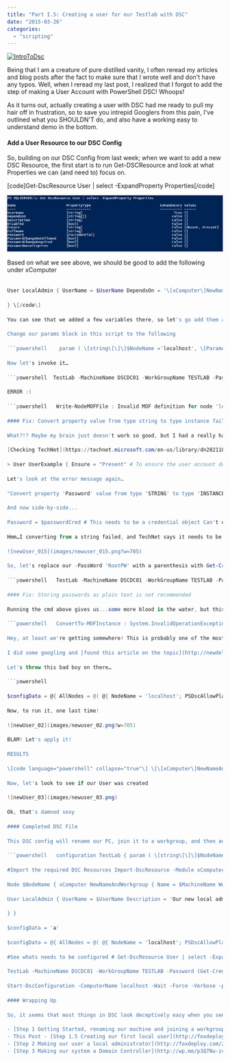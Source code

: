 ```yaml
---
title: "Part I.5: Creating a user for our Testlab with DSC"
date: "2015-03-26"
categories: 
  - "scripting"
---
```


[![IntroToDsc](images/introtodsc.jpg?w=705)](http://foxdeploy.com/learning-dsc-series/)

Being that I am a creature of pure distilled vanity, I often reread my articles and blog posts after the fact to make sure that I wrote well and don't have any typos. Well, when I reread my last post, I realized that I forgot to add the step of making a User Account with PowerShell DSC! Whoops!

As it turns out, actually creating a user with DSC had me ready to pull my hair off in frustration, so to save you intrepid Googlers from this pain, I've outlined what you SHOULDN'T do, and also have a working easy to understand demo in the bottom.

#### Add a User Resource to our DSC Config

So, building on our DSC Config from last week; when we want to add a new DSC Resource, the first start is to run Get-DSCResource and look at what Properties we can (and need to) focus on.

\[code\]Get-DscResource User | select -ExpandProperty Properties\[/code\]

![newUser_01](images/newuser_01.png?w=705) 

Based on what we see above, we should be good to add the following under xComputer

```powershell   

User LocalAdmin { UserName = $UserName DependsOn = '\[xComputer\]NewNameAndWorkGroup' Description = 'Our new local admin' Disabled = $false Ensure = 'Present' FullName = 'Stephen FoxDeploy' Password = '$Password' PasswordChangeRequired = $false PasswordNeverExpires = $true

} \[/code\]

You can see that we added a few variables there, so let's go add them all to our Parameter block.

Change our params block in this script to the following

```powershell    param ( \[string\[\]\]$NodeName ='localhost', \[Parameter(Mandatory)\]\[string\]$MachineName, \[Parameter(Mandatory)\]\[string\]$WorkGroupName, \[Parameter()\]\[string\]$UserName, \[Parameter()\]\[string\]$Password ) \[/code\]

Now let's invoke it…

```powershell  TestLab -MachineName DSCDC01 -WorkGroupName TESTLAB -Password 'myRootPw' -UserName 'Stephen FoxDeploy'\[/code\]

ERROR :(

```powershell   Write-NodeMOFFile : Invalid MOF definition for node 'localhost': Exception calling 'ValidateInstanceText' with '1' argument(s): 'Convert property 'Password' value from type 'STRING' to type 'INSTANCE' failed At line:37, char:2 Buffer: onName = 'TestLab'; };^ \[/code\]

#### Fix: Convert property value from type string to type instance failed

What?!? Maybe my brain just doesn't work so good, but I had a really hard time understanding what this message meant: Convert Property Value from type String to type Instance. So I took a peek at TechNet.

[Checking TechNet](https://technet.microsoft.com/en-us/library/dn282118.aspx?f=255&MSPPError=-2147217396.), I see this example of how to use the DSC User Resource(I've actually bolded the part that was causing me grief, let's see if you can figure it out quicker than I could!):

> User UserExample { Ensure = "Present" # To ensure the user account does not exist, set Ensure to "Absent" UserName = "SomeName" **Password = $passwordCred # This needs to be a credential object** DependsOn = “\[Group\]GroupExample" # Configures GroupExample first }

Let's look at the error message again…

"Convert property 'Password' value from type 'STRING' to type 'INSTANCE' failed

And now side-by-side...

Password = $passwordCred # This needs to be a credential object Can't convert property 'Password' value from type 'STRING' to type 'INSTANCE' failed

Hmm…I converting from a string failed, and TechNet says it needs to be a Credential object instead…! Wait! PowerShell is telling me I can't give the PW as a string, it actually has to be a credential object! Not sure why it took me so long to understand this. Actually, if we take a look at the output from Get-DSCResource, it even says right there what type to provide the data in.

![newUser_015](images/newuser_015.png?w=705)

So, let's replace our -PassWord 'RootPW' with a parenthesis with Get-Credential and see what happens...

```powershell   TestLab -MachineName DSCDC01 -WorkGroupName TESTLAB -Password (Get-Credential -UserName 'FoxDeploy' -Message 'Enter New Password') -UserName 'FoxDeploy'\[/code\]

#### Fix: Storing passwords as plain text is not recommended

Running the cmd above gives us...some more blood in the water, but this is great because we've solved the first problem!

```powershell   ConvertTo-MOFInstance : System.InvalidOperationException error processing property 'Password' OF TYPE 'User': Converting and storing encrypted passwords as plain text is not recommended. For more information on securing credentials in MOF file, please refer to MSDN blog: http://go.microsoft.com/fwlink/?LinkId=393729 \[/code\]

Hey, at least we're getting somewhere! This is probably one of the most informative error messages I've ever had in PowerShell! It's saying hey, you can't do this, here is a link with more info. I like it! Much better than before.

I did some googling and [found this article on the topic](http://newdelhipowershellusergroup.blogspot.com/2014/05/using-windows-powershell-desired-state_20.html), it turns out we need to specify a -ConfigurationData parameter, which will allow us to tell PS to, just this once, ignore our bad behavior password.

Let's throw this bad boy on there…

```powershell  

$configData = @{ AllNodes = @( @{ NodeName = 'localhost'; PSDscAllowPlainTextPassword = $true } ) } \[/code\]

Now, to run it, one last time!

![newUser_02](images/newuser_02.png?w=705)

BLAM! Let's apply it!

RESULTS

\[code language="powershell" collapse="true"\] \[\[xComputer\]NewNameAndWorkgroup\] Checking if computer name is DSCDC01 \[\[xComputer\]NewNameAndWorkgroup\] Checking if workgroup name is TESTLAB \[\[xComputer\]NewNameAndWorkgroup\] in 0.2420 seconds. \[\[xComputer\]NewNameAndWorkgroup\] \[\[User\]LocalAdmin\] A user with the name FoxDeploy does not exist. \[\[User\]LocalAdmin\] in 2.4380 seconds. \[\[User\]LocalAdmin\] \[\[User\]LocalAdmin\] Configuration of user FoxDeploy started. \[\[User\]LocalAdmin\] Performing the operation 'Add' on target 'User: FoxDeploy'. \[\[User\]LocalAdmin\] User FoxDeploy created successfully. \[\[User\]LocalAdmin\] Configuration of user FoxDeploy completed successfully. \[\[User\]LocalAdmin\] in 2.5090 seconds. \[/code\]

Now, let's look to see if our User was created

![newUser_03](images/newuser_03.png)

Ok, that's damned sexy

#### Completed DSC File

This DSC config will rename our PC, join it to a workgroup, and then add a new local user to the machine. When you run this, you'll be prompted to provide the PW for the new local user. Make sure to change the -Username value to a name you'd like to use.

```powershell   configuration TestLab { param ( \[string\[\]\]$NodeName ='localhost', \[Parameter(Mandatory)\]\[string\]$MachineName, \[Parameter(Mandatory)\]\[string\]$WorkGroupName, \[Parameter()\]\[string\]$UserName, \[Parameter()\]$Password )

#Import the required DSC Resources Import-DscResource -Module xComputerManagement

Node $NodeName { xComputer NewNameAndWorkgroup { Name = $MachineName WorkGroupName = $WorkGroupName }

User LocalAdmin { UserName = $UserName Description = 'Our new local admin' Ensure = 'Present' FullName = 'Stephen FoxDeploy' Password = $Password PasswordChangeRequired = $false PasswordNeverExpires = $true DependsOn = '\[xComputer\]NewNameAndWorkGroup' }

} }

$configData = 'a'

$configData = @{ AllNodes = @( @{ NodeName = 'localhost'; PSDscAllowPlainTextPassword = $true } ) }

#See whats needs to be configured # Get-DscResource User | select -ExpandProperty Properties | select -expand name

TestLab -MachineName DSCDC01 -WorkGroupName TESTLAB -Password (Get-Credential -UserName 'FoxDeploy' -Message 'Enter New Password') -UserName 'FoxDeploy' -ConfigurationData $configData

Start-DscConfiguration -ComputerName localhost -Wait -Force -Verbose -path .TestLab \[/code\]

#### Wrapping Up

So, it seems that most things in DSC look deceptively easy when you see the finished result, but working up to that is quite difficult. Instead this was more of a deep dive into using the User Resource with DSC. Join us again next week when we add our user to the Administators built-in Group, then make our machine into a Domain Controller.

- [Step 1 Getting Started, renaming our machine and joining a workgroup](http://foxdeploy.com/2015/03/20/part-i-building-an-ad-domain-testlab-with-dsc/ "Part I : Building an AD Domain Testlab with DSC")
- This Post - [Step 1.5 Creating our first local user](http://foxdeploy.com/2015/03/26/part-i-5-creating-a-user-for-our-testlab-with-dsc/ "Part I.5: Creating a user for our Testlab with DSC")
- [Step 2 Making our user a local administrator](http://foxdeploy.com/2015/03/31/building-on-our-configuration-from-last-week-we-add-our-user-to-the-local-admin-group-using-dsc/)
- [Step 3 Making our system a Domain Controller](http://wp.me/p3Q7Nu-zr)
